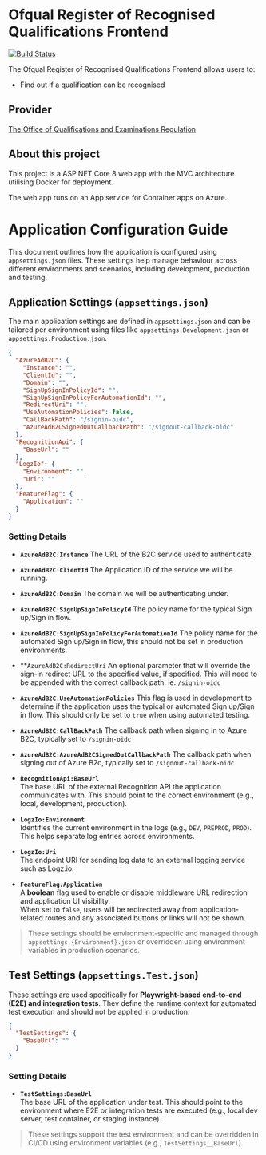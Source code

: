 # Ofqual Register of Recognised Qualifications Frontend

[![Build Status](https://dev.azure.com/ofqual/Ofqual%20IM/_apis/build/status%2Fofqual-recognition-frontend?branchName=main)](https://dev.azure.com/ofqual/Ofqual%20IM/_build/latest?definitionId=393&branchName=main)

The Ofqual Register of Recognised Qualifications Frontend allows users to:

- Find out if a qualification can be recognised

## Provider

[The Office of Qualifications and Examinations Regulation](https://www.gov.uk/government/organisations/ofqual)

## About this project

This project is a ASP.NET Core 8 web app with the MVC architecture utilising Docker for deployment.

The web app runs on an App service for Container apps on Azure.

# Application Configuration Guide

This document outlines how the application is configured using `appsettings.json` files. These settings help manage behaviour across different environments and scenarios, including development, production and testing.

## Application Settings (`appsettings.json`)

The main application settings are defined in `appsettings.json` and can be tailored per environment using files like `appsettings.Development.json` or `appsettings.Production.json`.

```json
{
  "AzureAdB2C": {
    "Instance": "",
    "ClientId": "",
    "Domain": "",
    "SignUpSignInPolicyId": "",
    "SignUpSignInPolicyForAutomationId": "",
    "RedirectUri": "",
    "UseAutomationPolicies": false,
    "CallBackPath": "/signin-oidc",
    "AzureAdB2CSignedOutCallbackPath": "/signout-callback-oidc"
  },
  "RecognitionApi": {
    "BaseUrl": ""
  },
  "LogzIo": {
    "Environment": "",
    "Uri": ""
  },
  "FeatureFlag": {
    "Application": ""
  }
}
```

### Setting Details

- **`AzureAdB2C:Instance`**
    The URL of the B2C service used to authenticate.

- **`AzureAdB2C:ClientId`**
    The Application ID of the service we will be running.

- **`AzureAdB2C:Domain`**
    The domain we will be authenticating under.

- **`AzureAdB2C:SignUpSignInPolicyId`**
    The policy name for the typical Sign up/Sign in flow.

- **`AzureAdB2C:SignUpSignInPolicyForAutomationId`**
    The policy name for the automated Sign up/Sign in flow, this should not be set in production environments.

- **`AzureAdB2C:RedirectUri`
    An optional parameter that will override the sign-in redirect URL to the specified value, if specified.
    This will need to be appended with the correct callback path, ie. `/signin-oidc`

- **`AzureAdB2C:UseAutomationPolicies`**
    This flag is used in development to determine if the application uses the typical or automated Sign up/Sign in flow.
    This should only be set to `true` when using automated testing.

- **`AzureAdB2C:CallBackPath`**
    The callback path when signing in to Azure B2C, typically set to `/signin-oidc`

- **`AzureAdB2C:AzureAdB2CSignedOutCallbackPath`**
    The callback path when signing out of Azure B2c, typically set to `/signout-callback-oidc`
    
- **`RecognitionApi:BaseUrl`**  
  The base URL of the external Recognition API the application communicates with. This should point to the correct environment (e.g., local, development, production).

- **`LogzIo:Environment`**  
  Identifies the current environment in the logs (e.g., `DEV`, `PREPROD`, `PROD`). This helps separate log entries across environments.

- **`LogzIo:Uri`**  
  The endpoint URI for sending log data to an external logging service such as Logz.io.

- **`FeatureFlag:Application`**  
  A **boolean** flag used to enable or disable middleware URL redirection and application UI visibility.  
  When set to `false`, users will be redirected away from application-related routes and any associated buttons or links will not be shown.

> These settings should be environment-specific and managed through `appsettings.{Environment}.json` or overridden using environment variables in production scenarios.

## Test Settings (`appsettings.Test.json`)

These settings are used specifically for **Playwright-based end-to-end (E2E) and integration tests**. They define the runtime context for automated test execution and should not be applied in production.

```json
{
  "TestSettings": {
    "BaseUrl": ""
  }
}
```

### Setting Details

- **`TestSettings:BaseUrl`**  
  The base URL of the application under test. This should point to the environment where E2E or integration tests are executed (e.g., local dev server, test container, or staging instance).

> These settings support the test environment and can be overridden in CI/CD using environment variables (e.g., `TestSettings__BaseUrl`).
